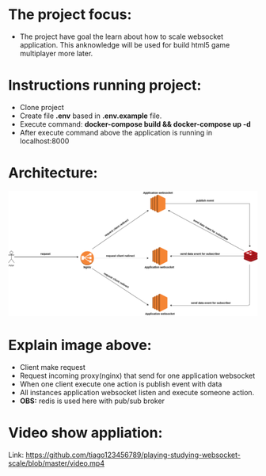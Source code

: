 The project focus:
===================
 - The project have goal the learn about how to scale websocket application. This anknowledge
 will be used for build html5 game multiplayer more later.

Instructions running project:
==============================

- Clone project
- Create file **.env** based in **.env.example** file.
- Execute command: **docker-compose build && docker-compose up -d**
- After execute command above the application is running in localhost:8000


Architecture:
===============
![architecture](./arquitetura.png)

Explain image above:
=====================
 - Client make request
 - Request incoming proxy(nginx) that send for one application websocket
 - When one client execute one action is publish event with data
 - All instances application websocket listen and execute someone action.
 - **OBS:** redis is used here with pub/sub broker
 
Video show appliation:
=======================
Link: https://github.com/tiago123456789/playing-studying-websocket-scale/blob/master/video.mp4

